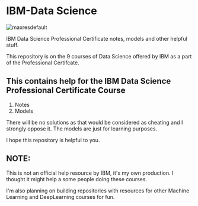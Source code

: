 # IBM-Data Science

![maxresdefault](https://user-images.githubusercontent.com/41021374/55594410-1bb60700-575d-11e9-86e8-1bb599391614.jpg)


IBM Data Science Professional Certificate notes, models and other helpful stuff.

This repository is on the 9 courses of Data Science offered by IBM as a part of the Professional Certifcate.

## This contains help for the IBM Data Science Professional Certificate Course

1. Notes
2. Models

There will be no solutions as that would be considered as cheating and I strongly oppose it. The models are just for learning purposes.

I hope this repository is helpful to you.

## NOTE: 
This is not an official help resource by IBM, it's my own production. I thought it might help a some people doing these     courses.

I'm also planning on building repositories with resources for other Machine Learning and DeepLearning courses for fun.

